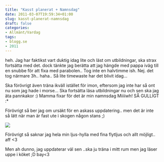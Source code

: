 ```yaml
---
title: "Kasst planerat + Namnsdag"
date: 2011-03-07T19:59:34+01:00
slug: kasst-planerat-namnsdag
draft: false
categories:
- Allmänt/Vardag
tags:
- blogg.se
- 2011
---
```

heh. Jag har faktikst vart duktig idag lite och läst om utbildningar, ska strax fortsätta med det. dock tänkte jag berätta att jag hängde med pappa iväg till en snubbe för att fixa med parabolen.. Tog inte en halvtimme ish. Nej. det tog närmare 3h.. haha.. Så lite timewaste har det blivit idag...  
  
Ska förövrigt även träna ikväll istället för imon, eftersom jag inte har så ont nu som jag hade i morse... Ska fortsätta läsa utbildningar nu och sen ska jag äta pannkakor :) Mamma fixar för det är min namnsdag Miiiiwh! SÅ GULLIGT :\*  
  
Förövrigt så ber jag om ursäkt för en askass uppdatering.. men det är inte så lätt när man är fast ute i skogen någon stans ;)  
  
![](/assets/images/blogg.se/ljusstuffs_136394351.jpg)  
  
Förövrigt så saknar jag hela min ljus-hylla med fina flytljus och allt möjligt.. aff <3  
  
Men ah dunno, jag uppdaterar väl sen ..ska ju träna i mitt rum men jag läser uppe i köket ;D bay<3